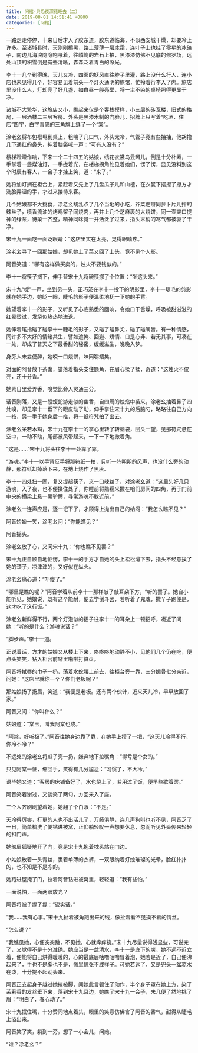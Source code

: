 ```yaml
---
title: 问棺-只恐夜深花睡去（二）
date: 2019-08-01 14:51:41 +0800
categories: [问棺]
---
```


一路走走停停，十来日后才入了胶东道，胶东道临海，不似西安城干燥，却要冷上许多。至诸城县时，天刚刚擦黑，路上薄薄一层冰霜，连叶子上也挂了零星的冰碴子，南边儿海浪隐隐咆哮着，往嶙峋的岩石上拍，黑漆漆仿佛不见底的修罗场，远处山顶的积雪倒是有些清晰，森森泛着青白的冷光。

李十一几个到得晚，天儿又冷，四面的妖风直往脖子里灌，路上没什么行人，连小店也未见得几个，好容易见着前头一个灯火通明的旅馆，忙拎着行李入了内。旅店里没什么人，灯却亮了好几盏，如白昼一般亮堂，将一尘不染的桌椅照得更显干净。

诸城不大繁华，这旅店又小，瞧起来仅是个客栈模样，小三层的砖瓦楼，旧式的格局，一层酒楼二三层客房。外头是黑漆木制的门脸儿，招牌上只写着“吃酒、住店”四字，白字青底的三角旗上缝了一个“棠”。

涂老幺将布包袱甩到桌上，粗喘了几口气，外头太冷，气管子竟有些抽抽，他胡撸几下通红的鼻头，抻着脑袋喊一声：“可有人没有？”

楼梯蹬蹬作响，下来一个二十四五的姑娘，绣花衣裳乌云辫儿，倒是十分朴素，一手掌着一盏煤油灯，一手拢着光，在楼梯拐角处见着她们，愣了愣，显见没料到这个时辰有客人，一会子才挂上笑，道：“来了。”

她将油灯搁在柜台上，紧赶着又先上了几盘瓜子儿和山楂，在衣裳下摆擦了擦方才洗脸弄湿的手，才过来接待来客。

几个姑娘都不大挑食，涂老幺胡乱点了几个当地的小吃，芥菜疙瘩同萝卜片儿拌的辣丝子，喷香流油的烤鸡架子同烧肉，再并上几个芝麻裹的大烧饼，同一壶爽口提神的绿茶，待菜一齐整，精神同味觉一并活泛了过来，指头末梢的寒气都被驱了干净。

宋十九一面吃一面眨眼睛：“这店里实在太亮，晃得眼睛疼。”

涂老幺寻了一回那姑娘，却见她上了菜又回了上头，竟不见个人影。

阿音笑道：“哪有这样做买卖的，烛火不要钱似的。”

李十一将筷子搁下，伸手替宋十九将碗筷挪了个位置：“坐这头来。”

宋十九“嗳”一声，坐到另一头，正巧笼在李十一投下的阴影里，李十一睫毛的剪影就在她手边，她眨一眼，睫毛的影子便温柔地抚一下她的手背。

她望着李十一的影子，又听见了心底熟悉的回响，令她口干舌燥，呼吸被甜滋滋的红晕烫过，发烧似热热地进退。

她伸着尾指碰了碰李十一睫毛的影子，又碰了碰鼻尖，碰了碰嘴唇。有一种情感，同许多不大好的情绪共生，譬如遮掩、回避、矫情、口是心非、若无其事，可凑在一处，却成了普天之下最香甜的秘密，缓缓滋生，晚晚入梦。

身旁人未尝便醉，她咬一口烧饼，味同嚼蜡矣。

对面的阿音放下茶盏，错落着指头支住额角，在眉心揉了揉，奇道：“这烛火不仅亮，还十分香。”

她素日里爱弄香，嗅觉比旁人灵通三分。

话音刚落，又是一段蝮蛇游走似的幽香，自四周的烛焰中袭来，涂老幺抽着鼻子四处嗅，却见李十一垂下的眼皮动了动，伸手掌住宋十九的后脑勺，略略往自己方向一按，另一手于她身后一推，将一纸符咒拍了出去。

涂老幺呆若木鸡，宋十九在李十一的掌心里转了转脑袋，回头一望，见那符咒悬在空中，一动不动，尾部被风带起来，一下一下地掀着角。

“这是……”宋十九将头往李十一处靠了靠。

“游魂。”李十一以手背反手将那符纸一拍，只听一阵朔朔的风声，也没什么旁的动静，那符纸却掉落下来，在地上烧作了黑灰。

李十一四处扫一圈，复又提起筷子，夹一口辣丝子，对涂老幺道：“这里头好几只游魂，入了夜，也不便换住处了，你睡前将熟糯米撒在咱们房间的四角，再于门前中央的横梁上悬一黑驴蹄，寻常游魂不敢近前。”

涂老幺一连声应是，逐一记下了，才顾得上抛出自己的纳闷：“我怎么瞧不见？”

阿音娇娇一笑，涂老幺问：“你能瞧见？”

阿音摇头。

涂老幺放了心，又问宋十九：“你也瞧不见罢？”

宋十九正自顾自地怔愣，李十一的手方才自她的头上松松滑下去，指头不经意挨了她的颈子，凉津津的，又好似在纵火。

涂老幺痛心道：“吓傻了。”

“哪里是瞧的呢？”阿音学着从前李十一那样敲了敲耳朵下方，“听的罢了。她自小能听见，她娘说，既有这个能耐，便去学倒斗罢，若听着了鬼魂，撒丫子跑便是，这才吃了这行饭。”

涂老幺新鲜得不行，两个灯泡似的招子往李十一的耳朵上一顿招呼，凑近了问她：“听的是什么？游魂说话？”

“脚步声。”李十一道。

正说着话，方才的姑娘又从楼上下来，咚咚咚地动静不小，见他们几个仍在吃，便点头笑笑，钻入柜台前噼里啪啦打算盘。

阿音将拭唇的巾子一扔，荡着水蛇腰上前去，往柜台旁一靠，三分媚骨七分亲近，问她：“这店里就你一个？你们老板呢？”

那姑娘扬了扬眉，笑道：“我便是老板。还有两个伙计，近来天儿冷，早早放回了家。”

阿音又问：“你叫什么？”

姑娘道：“棠玉，叫我阿棠也成。”

“阿棠，好听极了。”阿音往她身边靠了靠，在她手上摸了一把，“这天儿冷得不行，你冷不冷？”

不远处的涂老幺将瓜子壳一扔，嫌弃地下拉嘴角：“得亏是个女的。”

只见阿棠一怔，缩回手，笑得有几分尴尬：“习惯了，不大冷。”

语毕她又道：“客房的床铺备好了，水也烧上了，若用过了饭，便早些歇着罢。”

阿音笑着谢过，又谈笑了两句，方回来入了座。

三个人齐刷刷望着她，她翻了个白眼：“不是。”

天冷得厉害，打更的人也不出活儿了，万籁俱静，连几声狗叫也听不见，阿音乏了一日，简单梳洗了便钻进被窝，正仰躺轻叹一声想要休息，忽而听见外头传来轻轻的扣门声。

她皱眉狐疑地开了门，竟是宋十九抱着枕头站在门边。

小姑娘散着一头青丝，裹着单薄的衣裤，一双眼纳着灯烛璀璨的光晕，脸红扑扑的，也不知是不是冻的。

她跑进屋掩了门，拉着阿音钻进被窝里，轻轻道：“我有些怕。”

一面说怕，一面两眼放光？

阿音将被子提了提：“说实话。”

“我……我有心事。”宋十九扯着被角跑出来的线，像扯着看不见摸不着的情丝。

“怎么说？”

“我瞧见她，心便突突跳，不见她，心就痒痒挠。”宋十九尽量说得浅显些，可说完了，又觉得不是十分准确。她应当是一盆清水，李十一是底下的炭，她不远不近立着，便能将自己烘得暖暖的，心的最底层咕噜咕噜冒着泡，她若是近了，自己便沸起来了，手也不是脚也不是，慌里慌张不成样子。可她若远了，又是兜头一盆凉水在泼，十分提不起劲头来。

阿音正支起身子越过她掖被脚，闻她此言顿住了动作，半个身子罩在她上方，染了茉莉香的发丝垂下来，落到宋十九耳边，她瞧了宋十九一会子，未几便了然地挑了眉：“明白了，春心动了。”

宋十九抿住嘴，十分赞同地点着头，眼里的笑意仿佛含了阿音的香气，甜得从睫毛上溢出来。

阿音笑了笑，躺到一旁，想了一小会儿，问她。

“谁？涂老幺？”


